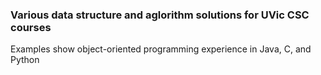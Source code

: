 ### Various data structure and aglorithm solutions for UVic CSC courses

Examples show object-oriented programming experience in Java, C, and Python
